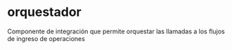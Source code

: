 # orquestador
Componente de integración que permite orquestar las llamadas a los flujos de ingreso de operaciones
